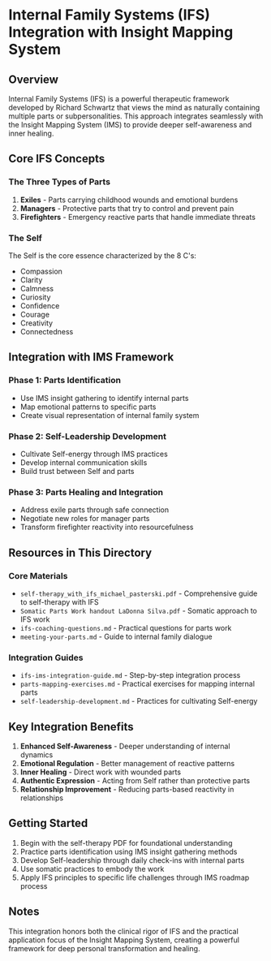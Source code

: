 # Internal Family Systems (IFS) Integration with Insight Mapping System

## Overview
Internal Family Systems (IFS) is a powerful therapeutic framework developed by Richard Schwartz that views the mind as naturally containing multiple parts or subpersonalities. This approach integrates seamlessly with the Insight Mapping System (IMS) to provide deeper self-awareness and inner healing.

## Core IFS Concepts

### The Three Types of Parts
1. **Exiles** - Parts carrying childhood wounds and emotional burdens
2. **Managers** - Protective parts that try to control and prevent pain  
3. **Firefighters** - Emergency reactive parts that handle immediate threats

### The Self
The Self is the core essence characterized by the 8 C's:
- Compassion
- Clarity  
- Calmness
- Curiosity
- Confidence
- Courage
- Creativity
- Connectedness

## Integration with IMS Framework

### Phase 1: Parts Identification
- Use IMS insight gathering to identify internal parts
- Map emotional patterns to specific parts
- Create visual representation of internal family system

### Phase 2: Self-Leadership Development  
- Cultivate Self-energy through IMS practices
- Develop internal communication skills
- Build trust between Self and parts

### Phase 3: Parts Healing and Integration
- Address exile parts through safe connection
- Negotiate new roles for manager parts
- Transform firefighter reactivity into resourcefulness

## Resources in This Directory

### Core Materials
- `self-therapy_with_ifs_michael_pasterski.pdf` - Comprehensive guide to self-therapy with IFS
- `Somatic Parts Work handout LaDonna Silva.pdf` - Somatic approach to IFS work
- `ifs-coaching-questions.md` - Practical questions for parts work
- `meeting-your-parts.md` - Guide to internal family dialogue

### Integration Guides
- `ifs-ims-integration-guide.md` - Step-by-step integration process
- `parts-mapping-exercises.md` - Practical exercises for mapping internal parts
- `self-leadership-development.md` - Practices for cultivating Self-energy

## Key Integration Benefits

1. **Enhanced Self-Awareness** - Deeper understanding of internal dynamics
2. **Emotional Regulation** - Better management of reactive patterns  
3. **Inner Healing** - Direct work with wounded parts
4. **Authentic Expression** - Acting from Self rather than protective parts
5. **Relationship Improvement** - Reducing parts-based reactivity in relationships

## Getting Started

1. Begin with the self-therapy PDF for foundational understanding
2. Practice parts identification using IMS insight gathering methods
3. Develop Self-leadership through daily check-ins with internal parts
4. Use somatic practices to embody the work
5. Apply IFS principles to specific life challenges through IMS roadmap process

## Notes
This integration honors both the clinical rigor of IFS and the practical application focus of the Insight Mapping System, creating a powerful framework for deep personal transformation and healing.
